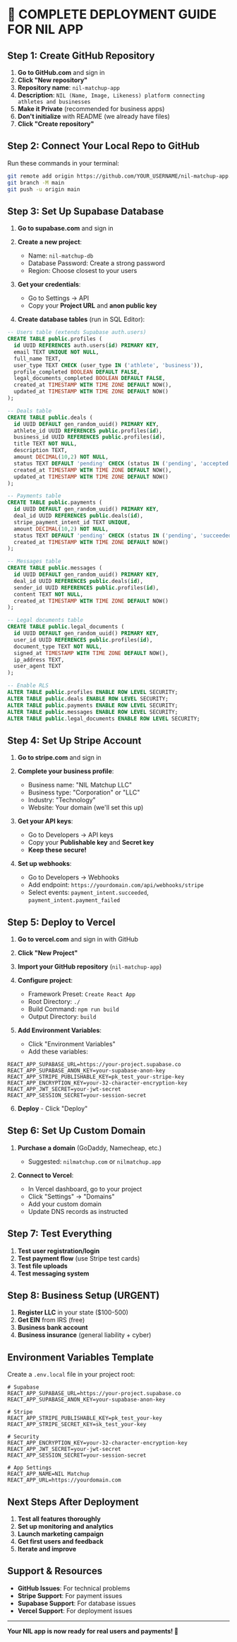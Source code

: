 # 🚀 **COMPLETE DEPLOYMENT GUIDE FOR NIL APP**

## **Step 1: Create GitHub Repository**

1. **Go to GitHub.com** and sign in
2. **Click "New repository"**
3. **Repository name**: `nil-matchup-app`
4. **Description**: `NIL (Name, Image, Likeness) platform connecting athletes and businesses`
5. **Make it Private** (recommended for business apps)
6. **Don't initialize** with README (we already have files)
7. **Click "Create repository"**

## **Step 2: Connect Your Local Repo to GitHub**

Run these commands in your terminal:

```bash
git remote add origin https://github.com/YOUR_USERNAME/nil-matchup-app.git
git branch -M main
git push -u origin main
```

## **Step 3: Set Up Supabase Database**

1. **Go to supabase.com** and sign in
2. **Create a new project**:
   - Name: `nil-matchup-db`
   - Database Password: Create a strong password
   - Region: Choose closest to your users

3. **Get your credentials**:
   - Go to Settings → API
   - Copy your **Project URL** and **anon public key**

4. **Create database tables** (run in SQL Editor):

```sql
-- Users table (extends Supabase auth.users)
CREATE TABLE public.profiles (
  id UUID REFERENCES auth.users(id) PRIMARY KEY,
  email TEXT UNIQUE NOT NULL,
  full_name TEXT,
  user_type TEXT CHECK (user_type IN ('athlete', 'business')),
  profile_completed BOOLEAN DEFAULT FALSE,
  legal_documents_completed BOOLEAN DEFAULT FALSE,
  created_at TIMESTAMP WITH TIME ZONE DEFAULT NOW(),
  updated_at TIMESTAMP WITH TIME ZONE DEFAULT NOW()
);

-- Deals table
CREATE TABLE public.deals (
  id UUID DEFAULT gen_random_uuid() PRIMARY KEY,
  athlete_id UUID REFERENCES public.profiles(id),
  business_id UUID REFERENCES public.profiles(id),
  title TEXT NOT NULL,
  description TEXT,
  amount DECIMAL(10,2) NOT NULL,
  status TEXT DEFAULT 'pending' CHECK (status IN ('pending', 'accepted', 'rejected', 'completed')),
  created_at TIMESTAMP WITH TIME ZONE DEFAULT NOW(),
  updated_at TIMESTAMP WITH TIME ZONE DEFAULT NOW()
);

-- Payments table
CREATE TABLE public.payments (
  id UUID DEFAULT gen_random_uuid() PRIMARY KEY,
  deal_id UUID REFERENCES public.deals(id),
  stripe_payment_intent_id TEXT UNIQUE,
  amount DECIMAL(10,2) NOT NULL,
  status TEXT DEFAULT 'pending' CHECK (status IN ('pending', 'succeeded', 'failed')),
  created_at TIMESTAMP WITH TIME ZONE DEFAULT NOW()
);

-- Messages table
CREATE TABLE public.messages (
  id UUID DEFAULT gen_random_uuid() PRIMARY KEY,
  deal_id UUID REFERENCES public.deals(id),
  sender_id UUID REFERENCES public.profiles(id),
  content TEXT NOT NULL,
  created_at TIMESTAMP WITH TIME ZONE DEFAULT NOW()
);

-- Legal documents table
CREATE TABLE public.legal_documents (
  id UUID DEFAULT gen_random_uuid() PRIMARY KEY,
  user_id UUID REFERENCES public.profiles(id),
  document_type TEXT NOT NULL,
  signed_at TIMESTAMP WITH TIME ZONE DEFAULT NOW(),
  ip_address TEXT,
  user_agent TEXT
);

-- Enable RLS
ALTER TABLE public.profiles ENABLE ROW LEVEL SECURITY;
ALTER TABLE public.deals ENABLE ROW LEVEL SECURITY;
ALTER TABLE public.payments ENABLE ROW LEVEL SECURITY;
ALTER TABLE public.messages ENABLE ROW LEVEL SECURITY;
ALTER TABLE public.legal_documents ENABLE ROW LEVEL SECURITY;
```

## **Step 4: Set Up Stripe Account**

1. **Go to stripe.com** and sign in
2. **Complete your business profile**:
   - Business name: "NIL Matchup LLC"
   - Business type: "Corporation" or "LLC"
   - Industry: "Technology"
   - Website: Your domain (we'll set this up)

3. **Get your API keys**:
   - Go to Developers → API keys
   - Copy your **Publishable key** and **Secret key**
   - **Keep these secure!**

4. **Set up webhooks**:
   - Go to Developers → Webhooks
   - Add endpoint: `https://yourdomain.com/api/webhooks/stripe`
   - Select events: `payment_intent.succeeded`, `payment_intent.payment_failed`

## **Step 5: Deploy to Vercel**

1. **Go to vercel.com** and sign in with GitHub
2. **Click "New Project"**
3. **Import your GitHub repository** (`nil-matchup-app`)
4. **Configure project**:
   - Framework Preset: `Create React App`
   - Root Directory: `./`
   - Build Command: `npm run build`
   - Output Directory: `build`

5. **Add Environment Variables**:
   - Click "Environment Variables"
   - Add these variables:

```
REACT_APP_SUPABASE_URL=https://your-project.supabase.co
REACT_APP_SUPABASE_ANON_KEY=your-supabase-anon-key
REACT_APP_STRIPE_PUBLISHABLE_KEY=pk_test_your-stripe-key
REACT_APP_ENCRYPTION_KEY=your-32-character-encryption-key
REACT_APP_JWT_SECRET=your-jwt-secret
REACT_APP_SESSION_SECRET=your-session-secret
```

6. **Deploy** - Click "Deploy"

## **Step 6: Set Up Custom Domain**

1. **Purchase a domain** (GoDaddy, Namecheap, etc.)
   - Suggested: `nilmatchup.com` or `nilmatchup.app`

2. **Connect to Vercel**:
   - In Vercel dashboard, go to your project
   - Click "Settings" → "Domains"
   - Add your custom domain
   - Update DNS records as instructed

## **Step 7: Test Everything**

1. **Test user registration/login**
2. **Test payment flow** (use Stripe test cards)
3. **Test file uploads**
4. **Test messaging system**

## **Step 8: Business Setup (URGENT)**

1. **Register LLC** in your state ($100-500)
2. **Get EIN** from IRS (free)
3. **Business bank account**
4. **Business insurance** (general liability + cyber)

## **Environment Variables Template**

Create a `.env.local` file in your project root:

```env
# Supabase
REACT_APP_SUPABASE_URL=https://your-project.supabase.co
REACT_APP_SUPABASE_ANON_KEY=your-supabase-anon-key

# Stripe
REACT_APP_STRIPE_PUBLISHABLE_KEY=pk_test_your-key
REACT_APP_STRIPE_SECRET_KEY=sk_test_your-key

# Security
REACT_APP_ENCRYPTION_KEY=your-32-character-encryption-key
REACT_APP_JWT_SECRET=your-jwt-secret
REACT_APP_SESSION_SECRET=your-session-secret

# App Settings
REACT_APP_NAME=NIL Matchup
REACT_APP_URL=https://yourdomain.com
```

## **Next Steps After Deployment**

1. **Test all features thoroughly**
2. **Set up monitoring and analytics**
3. **Launch marketing campaign**
4. **Get first users and feedback**
5. **Iterate and improve**

## **Support & Resources**

- **GitHub Issues**: For technical problems
- **Stripe Support**: For payment issues
- **Supabase Support**: For database issues
- **Vercel Support**: For deployment issues

---

**Your NIL app is now ready for real users and payments! 🎉** 